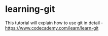 # learning-git
This tutorial will explain how to use git in detail - https://www.codecademy.com/learn/learn-git
